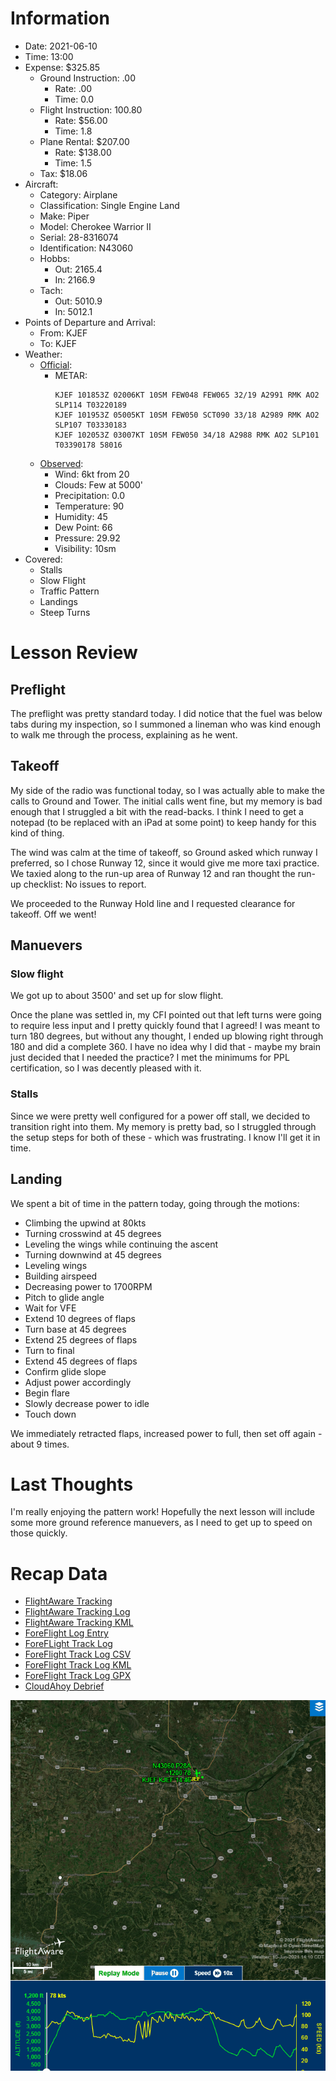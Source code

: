 # Information
- Date: 2021-06-10
- Time: 13:00
- Expense: $325.85
	- Ground Instruction: .00
		- Rate: .00
		- Time: 0.0
	- Flight Instruction: 100.80
		- Rate: $56.00
		- Time: 1.8
	- Plane Rental: $207.00
		- Rate: $138.00
		- Time: 1.5
	- Tax: $18.06
- Aircraft:
	- Category: Airplane
	- Classification: Single Engine Land
	- Make: Piper
	- Model: Cherokee Warrior II
	- Serial: 28-8316074
	- Identification: N43060
	- Hobbs: 
		- Out: 2165.4
		- In: 2166.9
	- Tach: 
		- Out: 5010.9
		- In: 5012.1
- Points of Departure and Arrival:
	- From: KJEF
	- To: KJEF
- Weather:
	- [Official](http://aviationwxchartsarchive.com/product/metar):
		- METAR: 
			```
			KJEF 101853Z 02006KT 10SM FEW048 FEW065 32/19 A2991 RMK AO2 SLP114 T03220189
			KJEF 101953Z 05005KT 10SM FEW050 SCT090 33/18 A2989 RMK AO2 SLP107 T03330183
			KJEF 102053Z 03007KT 10SM FEW050 34/18 A2988 RMK AO2 SLP101 T03390178 58016
			```
	- [Observed](https://www.wunderground.com/history/daily/us/mo/columbia/KJEF/):
		- Wind: 6kt from 20
		- Clouds: Few at 5000'
		- Precipitation: 0.0
		- Temperature: 90
		- Humidity: 45
		- Dew Point: 66
		- Pressure: 29.92
		- Visibility: 10sm
- Covered:
	- Stalls
	- Slow Flight
	- Traffic Pattern
	- Landings
	- Steep Turns
# Lesson Review
## Preflight
The preflight was pretty standard today. I did notice that the fuel was below tabs during my inspection, so I summoned a lineman who was kind enough to walk me through the process, explaining as he went.
## Takeoff
My side of the radio was functional today, so I was actually able to make the calls to Ground and Tower.  The initial calls went fine, but my memory is bad enough that I struggled a bit with the read-backs.  I think I need to get a notepad (to be replaced with an iPad at some point) to keep handy for this kind of thing.

The wind was calm at the time of takeoff, so Ground asked which runway I preferred, so I chose Runway 12, since it would give me more taxi practice. We taxied along to the run-up area of Runway 12 and ran thought the run-up checklist:  No issues to report.

We proceeded to the Runway Hold line and I requested clearance for takeoff.  Off we went!
## Manuevers
### Slow flight
We got up to about 3500' and set up for slow flight.

Once the plane was settled in, my CFI pointed out that left turns were going to require less input and I pretty quickly found that I agreed!  I was meant to turn 180 degrees, but without any thought, I ended up blowing right through 180 and did a complete 360.  I have no idea why I did that - maybe my brain just decided that I needed the practice?  I met the minimums for PPL certification, so I was decently pleased with it.
### Stalls
Since we were pretty well configured for a power off stall, we decided to transition right into them. My memory is pretty bad, so I struggled through the setup steps for both of these - which was frustrating.  I know I'll get it in time.
## Landing
We spent a bit of time in the pattern today, going through the motions:
- Climbing the upwind at 80kts
- Turning crosswind at 45 degrees
- Leveling the wings while continuing the ascent
- Turning downwind at 45 degrees
- Leveling wings
- Building airspeed
- Decreasing power to 1700RPM
- Pitch to glide angle
- Wait for VFE
- Extend 10 degrees of flaps
- Turn base at 45 degrees
- Extend 25 degrees of flaps
- Turn to final
- Extend 45 degrees of flaps
- Confirm glide slope
- Adjust power accordingly
- Begin flare
- Slowly decrease power to idle
- Touch down

We immediately retracted flaps, increased power to full, then set off again - about 9 times.
# Last Thoughts
I'm really enjoying the pattern work!  Hopefully the next lesson will include some more ground reference manuevers, as I need to get up to speed on those quickly.

# Recap Data
- [FlightAware Tracking](https://flightaware.com/live/flight/N43060/history/20210610/1838Z/KJEF/KJEF)
- [FlightAware Tracking Log](./supportData/2021-06-10.flightAwareData.log)
- [FlightAware Tracking KML](./supportData/2021-06-10.flightAware.kml)
- [ForeFlight Log Entry](https://plan.foreflight.com/summary/78fba4cc4b414cf7ae6274fcbf4905ac)
- [ForeFLight Track Log](https://plan.foreflight.com/s/track/B995D1B1-30E0-410A-8C66-621914ED6B24)
- [ForeFlight Track Log CSV](./supportData/2021-06-10.foreflight.tracklog.csv)
- [ForeFlight Track Log KML](./supportData/2021-06-10.foreflight.tracklog.kml)
- [ForeFlight Track Log GPX](./supportData/2021-06-10.foreflight.tracklog.gpx)
- [CloudAhoy Debrief](https://www.cloudahoy.com/debrief/?key=mWW6MCJ5fVAwxJhSQ)

![GIF](./supportData/2021-06-10.flightAwareAnim.gif)